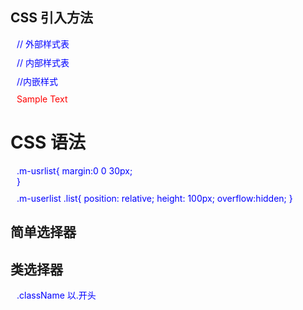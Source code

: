 ## CSS 引入方法
// 外部样式表
<head>
    <link rel="stylesheet" type="text/css" href="style.css">
</head>

// 内部样式表
<head>
    <style type="text/css">
        p{
            margin:10px;
        }
    </style>
</head>

//内嵌样式
<p style="color:red">Sample Text</p>

# CSS 语法

.m-usrlist{
    margin:0 0 30px;   
}


.m-userlist .list{
    position: relative;
    height: 100px;
    overflow:hidden;
}

## 简单选择器
<style type="text/css">
    p{
        color:blue;
    }
</style>

## 类选择器

.className 以.开头

<style type="text/css">
    p{
        color: blue;
    }
    .special{
        color: orange;
    }
    .blod{
        font-weight:bold;
    }


## id 选择器
# idName 以# 开头且只能出现一次， .className相同
<div>
    <p id="special">Sample Pargraph</p>
</div>

<style type="text/css">
    #special{
        color:red;
    }
</special>

## 通配符选择器

